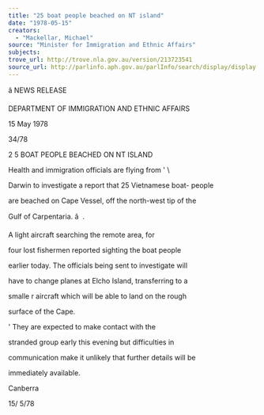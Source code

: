 ```yaml
---
title: "25 boat people beached on NT island"
date: "1978-05-15"
creators:
  - "Mackellar, Michael"
source: "Minister for Immigration and Ethnic Affairs"
subjects:
trove_url: http://trove.nla.gov.au/version/213723541
source_url: http://parlinfo.aph.gov.au/parlInfo/search/display/display.w3p;query=Id%3A%22media/pressrel/HPR08003590%22
---
```


 â NEWS RELEASE

 DEPARTMENT OF IMMIGRATION AND ETHNIC AFFAIRS

 15 May 1978

 34/78

 2 5 BOAT PEOPLE BEACHED ON NT ISLAND

 Health and immigration officials are flying from ' \

 Darwin to investigate a report that 25 Vietnamese boat- people 

 are beached on Cape Vessel, off the north-west tip of the 

 Gulf of Carpentaria. â   .

 A light aircraft searching the remote area, for 

 four lost fishermen reported sighting the boat people 

 earlier today. The officials being sent to investigate will 

 have to change planes at Elcho Island, transferring to a 

 smalle r aircraft which will be able to land on the rough 

 surface of the Cape.

 '  They are expected to make contact with the 

 stranded group early this evening but difficulties in 

 communication make it unlikely that further details will be 

 immediately available.

 Canberra

 15/ 5/78

